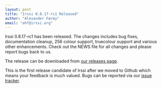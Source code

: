 ```yaml
---
layout: post
title: "Irssi 0.8.17-rc1 Released"
author: "Alexander Færøy"
email: "ahf@irssi.org"
---
```


Irssi 0.8.17-rc1 has been released. The changes includes bug fixes,
documentation cleanup, 256 colour support, truecolour support and various other
enhancements. Check out the NEWS file for all changes and please report bugs
back to us.

The release can be downloaded from
[our releases page](//github.com/irssi-import/irssi/releases).

This is the first release candidate of Irssi after we moved to Github which
means your feedback is much valued. Bugs can be reported via our [issue
tracker](https://github.com/irssi/irssi/issues).
